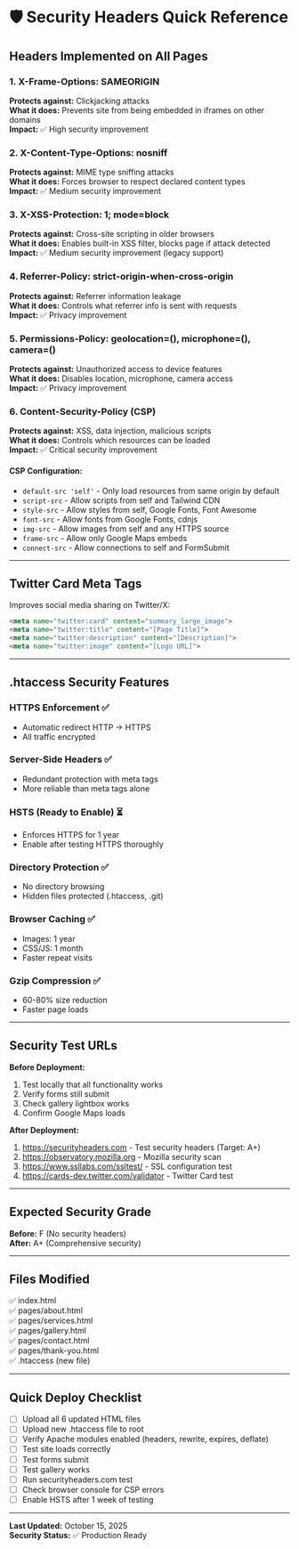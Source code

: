 # 🛡️ Security Headers Quick Reference

## Headers Implemented on All Pages

### 1. X-Frame-Options: SAMEORIGIN
**Protects against:** Clickjacking attacks  
**What it does:** Prevents site from being embedded in iframes on other domains  
**Impact:** ✅ High security improvement

### 2. X-Content-Type-Options: nosniff
**Protects against:** MIME type sniffing attacks  
**What it does:** Forces browser to respect declared content types  
**Impact:** ✅ Medium security improvement

### 3. X-XSS-Protection: 1; mode=block
**Protects against:** Cross-site scripting in older browsers  
**What it does:** Enables built-in XSS filter, blocks page if attack detected  
**Impact:** ✅ Medium security improvement (legacy support)

### 4. Referrer-Policy: strict-origin-when-cross-origin
**Protects against:** Referrer information leakage  
**What it does:** Controls what referrer info is sent with requests  
**Impact:** ✅ Privacy improvement

### 5. Permissions-Policy: geolocation=(), microphone=(), camera=()
**Protects against:** Unauthorized access to device features  
**What it does:** Disables location, microphone, camera access  
**Impact:** ✅ Privacy improvement

### 6. Content-Security-Policy (CSP)
**Protects against:** XSS, data injection, malicious scripts  
**What it does:** Controls which resources can be loaded  
**Impact:** ✅ Critical security improvement

#### CSP Configuration:
- `default-src 'self'` - Only load resources from same origin by default
- `script-src` - Allow scripts from self and Tailwind CDN
- `style-src` - Allow styles from self, Google Fonts, Font Awesome
- `font-src` - Allow fonts from Google Fonts, cdnjs
- `img-src` - Allow images from self and any HTTPS source
- `frame-src` - Allow only Google Maps embeds
- `connect-src` - Allow connections to self and FormSubmit

---

## Twitter Card Meta Tags

Improves social media sharing on Twitter/X:
```html
<meta name="twitter:card" content="summary_large_image">
<meta name="twitter:title" content="[Page Title]">
<meta name="twitter:description" content="[Description]">
<meta name="twitter:image" content="[Logo URL]">
```

---

## .htaccess Security Features

### HTTPS Enforcement ✅
- Automatic redirect HTTP → HTTPS
- All traffic encrypted

### Server-Side Headers ✅
- Redundant protection with meta tags
- More reliable than meta tags alone

### HSTS (Ready to Enable) ⏳
- Enforces HTTPS for 1 year
- Enable after testing HTTPS thoroughly

### Directory Protection ✅
- No directory browsing
- Hidden files protected (.htaccess, .git)

### Browser Caching ✅
- Images: 1 year
- CSS/JS: 1 month
- Faster repeat visits

### Gzip Compression ✅
- 60-80% size reduction
- Faster page loads

---

## Security Test URLs

**Before Deployment:**
1. Test locally that all functionality works
2. Verify forms still submit
3. Check gallery lightbox works
4. Confirm Google Maps loads

**After Deployment:**
1. https://securityheaders.com - Test security headers (Target: A+)
2. https://observatory.mozilla.org - Mozilla security scan
3. https://www.ssllabs.com/ssltest/ - SSL configuration test
4. https://cards-dev.twitter.com/validator - Twitter Card test

---

## Expected Security Grade

**Before:** F (No security headers)  
**After:** A+ (Comprehensive security)

---

## Files Modified

✅ index.html  
✅ pages/about.html  
✅ pages/services.html  
✅ pages/gallery.html  
✅ pages/contact.html  
✅ pages/thank-you.html  
✅ .htaccess (new file)

---

## Quick Deploy Checklist

- [ ] Upload all 6 updated HTML files
- [ ] Upload new .htaccess file to root
- [ ] Verify Apache modules enabled (headers, rewrite, expires, deflate)
- [ ] Test site loads correctly
- [ ] Test forms submit
- [ ] Test gallery works
- [ ] Run securityheaders.com test
- [ ] Check browser console for CSP errors
- [ ] Enable HSTS after 1 week of testing

---

**Last Updated:** October 15, 2025  
**Security Status:** ✅ Production Ready
